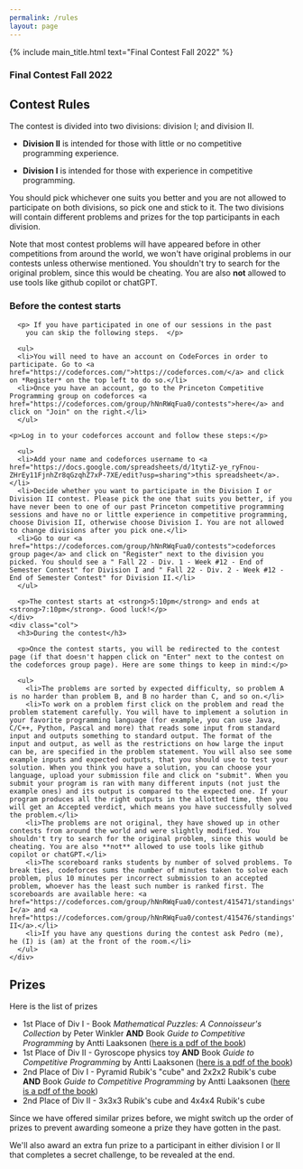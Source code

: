 ```yaml
---
permalink: /rules
layout: page
---
```


{% include main_title.html text="Final Contest Fall 2022" %}

### Final Contest Fall 2022

## Contest Rules

The contest is divided into two divisions: division I; and division
II.

 * **Division II** is intended for those with little or no
   competitive programming experience.

 * **Division I** is intended for those with experience in
     competitive programming.

You should pick whichever one suits you better and you are not allowed
to participate on both divisions, so pick one and stick to it. The two
divisions will contain different problems and prizes for the top
participants in each division.

Note that most contest problems will have appeared before in other
competitions from around the world, we won't have original problems in
our contests unless otherwise mentioned. You shouldn't try to search
for the original problem, since this would be cheating. You are also
**not** allowed to use tools like github copilot or chatGPT.

<div class="container extra-space">
  <div class="row">
    <div class="col">
      <h3>Before the contest starts</h3>

      <p> If you have participated in one of our sessions in the past
        you can skip the following steps.  </p>

      <ul>
      <li>You will need to have an account on CodeForces in order to participate. Go to <a href="https://codeforces.com/">https://codeforces.com/</a> and click on *Register* on the top left to do so.</li>
      <li>Once you have an account, go to the Princeton Competitive Programming group on codeforces <a href="https://codeforces.com/group/hNnRWqFua0/contests">here</a> and click on "Join" on the right.</li>
      </ul>

    <p>Log in to your codeforces account and follow these steps:</p>

      <ul>
      <li>Add your name and codeforces username to <a href="https://docs.google.com/spreadsheets/d/1tytiZ-ye_ryFnou-ZHrEy11FjnhZr8qGzqhZ7xP-7XE/edit?usp=sharing">this spreadsheet</a>.</li>
      <li>Decide whether you want to participate in the Division I or Division II contest. Please pick the one that suits you better, if you have never been to one of our past Princeton competitive programming sessions and have no or little experience in competitive programming, choose Division II, otherwise choose Division I. You are not allowed to change divisions after you pick one.</li>
      <li>Go to our <a href="https://codeforces.com/group/hNnRWqFua0/contests">codeforces group page</a> and click on "Register" next to the division you picked. You should see a " Fall 22 - Div. 1 - Week #12 - End of Semester Contest" for Division I and " Fall 22 - Div. 2 - Week #12 - End of Semester Contest" for Division II.</li>
      </ul>

      <p>The contest starts at <strong>5:10pm</strong> and ends at <strong>7:10pm</strong>. Good luck!</p>
    </div>
    <div class="col">
      <h3>During the contest</h3>

      <p>Once the contest starts, you will be redirected to the contest page (if that doesn't happen click on "Enter" next to the contest on the codeforces group page). Here are some things to keep in mind:</p>

      <ul>
        <li>The problems are sorted by expected difficulty, so problem A is no harder than problem B, and B no harder than C, and so on.</li>
        <li>To work on a problem first click on the problem and read the problem statement carefully. You will have to implement a solution in your favorite programming language (for example, you can use Java, C/C++, Python, Pascal and more) that reads some input from standard input and outputs something to standard output. The format of the input and output, as well as the restrictions on how large the input can be, are specified in the problem statement. You will also see some example inputs and expected outputs, that you should use to test your solution. When you think you have a solution, you can choose your language, upload your submission file and click on "submit". When you submit your program is ran with many different inputs (not just the example ones) and its output is compared to the expected one. If your program produces all the right outputs in the allotted time, then you will get an Accepted verdict, which means you have successfully solved the problem.</li>
        <li>The problems are not original, they have showed up in other contests from around the world and were slightly modified. You shouldn't try to search for the original problem, since this would be cheating. You are also **not** allowed to use tools like github copilot or chatGPT.</li>
        <li>The scoreboard ranks students by number of solved problems. To break ties, codeforces sums the number of minutes taken to solve each problem, plus 10 minutes per incorrect submission to an accepted problem, whoever has the least such number is ranked first. The scoreboards are available here: <a href="https://codeforces.com/group/hNnRWqFua0/contest/415471/standings">Division I</a> and <a href="https://codeforces.com/group/hNnRWqFua0/contest/415476/standings">Division II</a>.</li>
        <li>If you have any questions during the contest ask Pedro (me), he (I) is (am) at the front of the room.</li>
      </ul>
    </div>
  </div>
</div>

## Prizes

Here is the list of prizes

 * 1st Place of Div I - Book *Mathematical Puzzles: A Connoisseur's Collection* by Peter Winkler **AND** Book *Guide to Competitive Programming* by Antti Laaksonen ([here is a pdf of the book](https://duoblogger.github.io/assets/pdf/memonvyftw/guide-t-cp.pdf))
 * 1st Place of Div II - Gyroscope physics toy **AND** Book *Guide to Competitive Programming* by Antti Laaksonen ([here is a pdf of the book](https://duoblogger.github.io/assets/pdf/memonvyftw/guide-t-cp.pdf))
 * 2nd Place of Div I - Pyramid Rubik's "cube" and 2x2x2 Rubik's cube **AND** Book *Guide to Competitive Programming* by Antti Laaksonen ([here is a pdf of the book](https://duoblogger.github.io/assets/pdf/memonvyftw/guide-t-cp.pdf))
 * 2nd Place of Div II - 3x3x3 Rubik's cube and 4x4x4 Rubik's cube

Since we have offered similar prizes before, we might switch up the order of prizes to prevent awarding someone a prize they have gotten in the past.

We'll also award an extra fun prize to a participant in either division I
or II that completes a secret challenge, to be revealed at the end.